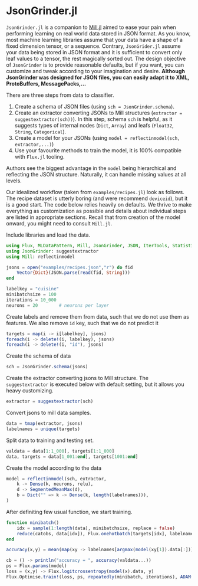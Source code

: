 # JsonGrinder.jl
`JsonGrinder.jl` is a companion to [Mill.jl](https://github.com/pevnak/Mill.jl) aimed to ease your pain when performing learning on real world data stored in JSON format. As you know, most machine learning libraries assume that your data have a shape of a fixed dimension tensor, or a sequence. Contrary, `JsonGrider.jl` assume your data being stored in JSON format and it is sufficient to convert only leaf values to a tensor, the rest magically sorted out. The design objective of `JsonGrinder` is to provide reasonable defaults, but if you want, you can customize and tweak according to your imagination and desire. **Although JsonGrinder was designed for JSON files, you can easily adapt it to XML, ProtoBuffers, MessagePacks,...**

There are three steps from data to classifier.

1. Create a schema of JSON files (using `sch = JsonGrinder.schema`).
2. Create an extractor converting JSONs to Mill structures (`extractor = suggestextractor(sch))`). In this step, schema `sch` is helpful, as it suggests types of internal nodes (`Dict`, `Array`) and leafs (`Float32`, `String`, `Categorical`).
3. Create a model for your JSONs (using `model = reflectinmodel(sch, extractor,...)`)
4. Use your favourite methods to train the model, it is 100% compatible with `Flux.jl` tooling.

Authors see the biggest advantage in the `model` being hierarchical and reflecting the JSON structure. Naturally, it can handle missing values at all levels. 

Our idealized workflow (taken from `examples/recipes.jl`) look as follows. The recipe dataset is utterly boring (and were recommend `deviceid`), but it is a good start. The code below relies heavily on defaults. We thrive to make everything as customization as possible and details about individual steps are listed in appropriate sections. Recall that from creation of the model onward, you might need to consult `Mill.jl`.

Include libraries and load the data.
```julia
using Flux, MLDataPattern, Mill, JsonGrinder, JSON, IterTools, Statistics, BenchmarkTools, ThreadTools
using JsonGrinder: suggestextractor
using Mill: reflectinmodel

jsons = open("examples/recipes.json","r") do fid
	Vector{Dict}(JSON.parse(read(fid, String)))
end
```

```julia
labelkey = "cuisine"
minibatchsize = 100
iterations = 10_000
neurons = 20 		# neurons per layer
```

Create labels and remove them from data, such that we do not use them as features. We also remove `id` key, such that we do not predict it
```julia
targets = map(i -> i[labelkey], jsons)
foreach(i -> delete!(i, labelkey), jsons)
foreach(i -> delete!(i, "id"), jsons)
```

Create the schema of data
```julia
sch = JsonGrinder.schema(jsons)
```

Create the extractor converting jsons to Mill structure. The `suggestextractor` is executed below with default setting, but it allows you heavy customizing.
```julia
extractor = suggestextractor(sch)
```

Convert jsons to mill data samples.
```julia
data = tmap(extractor, jsons)
labelnames = unique(targets)
```

Split data to training and testing set.
```julia
valdata = data[1:1_000], targets[1:1_000]
data, targets = data[1_001:end], targets[1001:end]
```

Create the model according to the data
```julia
model = reflectinmodel(sch, extractor,
	k -> Dense(k, neurons, relu),
	d -> SegmentedMeanMax(d),
	b = Dict("" => k -> Dense(k, length(labelnames))),
)
```

After definiting few usual function, we start training.
```julia
function minibatch()
	idx = sample(1:length(data), minibatchsize, replace = false)
	reduce(catobs, data[idx]), Flux.onehotbatch(targets[idx], labelnames)
end

accuracy(x,y) = mean(map(xy -> labelnames[argmax(model(xy[1]).data[:])] == xy[2], zip(x, y)))

cb = () -> println("accuracy = ", accuracy(valdata...))
ps = Flux.params(model)
loss = (x,y) -> Flux.logitcrossentropy(model(x).data, y)
Flux.Optimise.train!(loss, ps, repeatedly(minibatch, iterations), ADAM(), cb = Flux.throttle(cb, 2))
```

